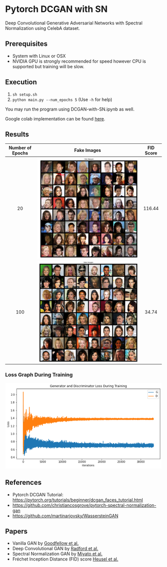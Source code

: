 # Pytorch DCGAN with SN 
Deep Convolutional Generative Adversarial Networks with Spectral Normalization using CelebA dataset.

## Prerequisites
* System with Linux or OSX
* NVIDIA GPU is strongly recommended for speed however CPU is supported but training will be slow.

## Execution 
1. ```sh setup.sh```
2. ```python main.py --num_epochs 5``` (Use ```-h``` for help)

You may run the program using DCGAN-with-SN.ipynb as well. 

Google colab implementation can be found [here](https://colab.research.google.com/drive/1d7yGNYeU1w2tENWceWsU_pBkJbI2OTes?usp=sharing). 

## Results
| Number of Epochs | Fake Images | FID Score |
|      :----:      |   :-----:   |   :---:   |
| 20 | ![fake_img_e20](fake_images_e20.png) | 116.44 |
| 100 | ![fake_img_e100](fake_images_e100.png) | 34.74 |

### Loss Graph During Training
![loss_graph](loss-graph.png)

## References
* Pytorch DCGAN Tutorial: https://pytorch.org/tutorials/beginner/dcgan_faces_tutorial.html
* https://github.com/christiancosgrove/pytorch-spectral-normalization-gan
* https://github.com/martinarjovsky/WassersteinGAN

## Papers
* Vanilla GAN by [Goodfellow et al.](https://papers.nips.cc/paper/5423-generative-adversarial-nets.pdf)
* Deep Convolutional GAN by [Radford et al.](https://arxiv.org/pdf/1511.06434.pdf)
* Spectral Normalization GAN by [Miyato et al.](https://openreview.net/pdf?id=B1QRgziT-)
* Fréchet Inception Distance (FID) score [Heusel et al.](https://arxiv.org/pdf/1706.08500.pdf)
